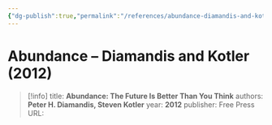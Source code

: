 ```yaml
---
{"dg-publish":true,"permalink":"/references/abundance-diamandis-and-kotler-2012/"}
---
```



# Abundance – Diamandis and Kotler (2012)

> [!info]
> title: **Abundance: The Future Is Better Than You Think**
> authors: **Peter H. Diamandis, Steven Kotler**
> year: **2012**
> publisher: Free Press
> URL: 


